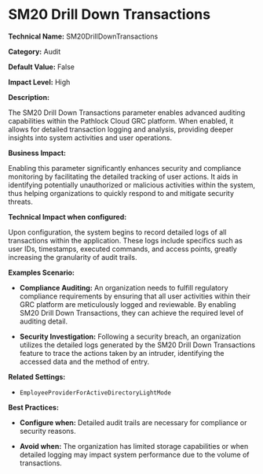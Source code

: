 # SM20 Drill Down Transactions

**Technical Name:** SM20DrillDownTransactions

**Category:** Audit

**Default Value:** False

**Impact Level:** High

**Description:**

The SM20 Drill Down Transactions parameter enables advanced auditing capabilities within the Pathlock Cloud GRC platform. When enabled, it allows for detailed transaction logging and analysis, providing deeper insights into system activities and user operations.

**Business Impact:**

Enabling this parameter significantly enhances security and compliance monitoring by facilitating the detailed tracking of user actions. It aids in identifying potentially unauthorized or malicious activities within the system, thus helping organizations to quickly respond to and mitigate security threats.

**Technical Impact when configured:**

Upon configuration, the system begins to record detailed logs of all transactions within the application. These logs include specifics such as user IDs, timestamps, executed commands, and access points, greatly increasing the granularity of audit trails.

**Examples Scenario:**

- **Compliance Auditing:** An organization needs to fulfill regulatory compliance requirements by ensuring that all user activities within their GRC platform are meticulously logged and reviewable. By enabling SM20 Drill Down Transactions, they can achieve the required level of auditing detail.

- **Security Investigation:** Following a security breach, an organization utilizes the detailed logs generated by the SM20 Drill Down Transactions feature to trace the actions taken by an intruder, identifying the accessed data and the method of entry.

**Related Settings:**

- `EmployeeProviderForActiveDirectoryLightMode`

**Best Practices:** 

- **Configure when:** Detailed audit trails are necessary for compliance or security reasons.
  
- **Avoid when:** The organization has limited storage capabilities or when detailed logging may impact system performance due to the volume of transactions.